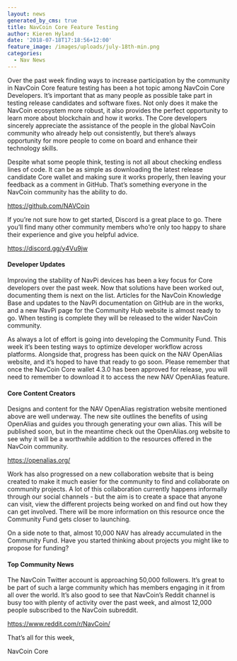 ```yaml
---
layout: news
generated_by_cms: true
title: NavCoin Core Feature Testing
author: Kieren Hyland
date: '2018-07-18T17:18:56+12:00'
feature_image: /images/uploads/july-18th-min.png
categories:
  - Nav News
---
```

Over the past week finding ways to increase participation by the community in NavCoin Core feature testing has been a hot topic among NavCoin Core Developers. It’s important that as many people as possible take part in testing release candidates and software fixes. Not only does it make the NavCoin ecosystem more robust, it also provides the perfect opportunity to learn more about blockchain and how it works. The Core developers sincerely appreciate the assistance of the people in the global NavCoin community who already help out consistently, but there’s always opportunity for more people to come on board and enhance their technology skills.

Despite what some people think, testing is not all about checking endless lines of code. It can be as simple as downloading the latest release candidate Core wallet and making sure it works properly, then leaving your feedback as a comment in GitHub. That’s something everyone in the NavCoin community has the ability to do.

<https://github.com/NAVCoin>

If you’re not sure how to get started, Discord is a great place to go. There you’ll find many other community members who’re only too happy to share their experience and give you helpful advice. 

<https://discord.gg/y4Vu9jw>

#### Developer Updates

Improving the stability of NavPi devices has been a key focus for Core developers over the past week. Now that solutions have been worked out, documenting them is next on the list. Articles for the NavCoin Knowledge Base and updates to the NavPi documentation on GitHub are in the works, and a new NavPi page for the Community Hub website is almost ready to go. When testing is complete they will be released to the wider NavCoin community.  

As always a lot of effort is going into developing the Community Fund. This week it’s been testing ways to optimize developer workflow across platforms. Alongside that, progress has been quick on the NAV OpenAlias website, and it’s hoped to have that ready to go soon. Please remember that once the NavCoin Core wallet 4.3.0 has been approved for release, you will need to remember to download it to access the new NAV OpenAlias feature.

#### Core Content Creators

Designs and content for the NAV OpenAlias registration website mentioned above are well underway. The new site outlines the benefits of using OpenAlias and guides you through generating your own alias. This will be published soon, but in the meantime check out the OpenAlias.org website to see why it will be a worthwhile addition to the resources offered in the NavCoin community.

<https://openalias.org/>

Work has also progressed on a new collaboration website that is being created to make it much easier for the community to find and collaborate on community projects. A lot of this collaboration currently happens informally through our social channels - but the aim is to create a space that anyone can visit, view the different projects being worked on and find out how they can get involved. There will be more information on this resource once the Community Fund gets closer to launching. 

On a side note to that, almost 10,000 NAV has already accumulated in the Community Fund. Have you started thinking about projects you might like to propose for funding?


#### Top Community News
 
The NavCoin Twitter account is approaching 50,000 followers. It’s great to be part of such a large community which has members engaging in it from all over the world. It’s also good to see that NavCoin’s Reddit channel is busy too with plenty of activity over the past week, and almost 12,000 people subscribed to the NavCoin subreddit.

<https://www.reddit.com/r/NavCoin/>

That’s all for this week,

NavCoin Core
